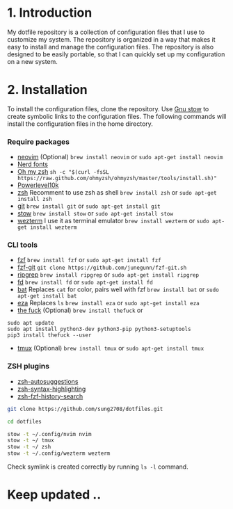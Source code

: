 # 1. Introduction

My dotfile repository is a collection of configuration files that I use to customize my system. The repository is organized in a way that makes it easy to install and manage the configuration files. The repository is also designed to be easily portable, so that I can quickly set up my configuration on a new system.

# 2. Installation

To install the configuration files, clone the repository. Use [Gnu stow](https://www.gnu.org/software/stow/manual/stow.html) to create symbolic links to the configuration files. The following commands will install the configuration files in the home directory.

### Require packages

- [neovim](https://neovim.io/) (Optional) ```brew install neovim``` or ```sudo apt-get install neovim```
- [Nerd fonts](https://www.nerdfonts.com/font-downloads)
- [Oh my zsh](https://ohmyz.sh/) ```sh -c "$(curl -fsSL https://raw.github.com/ohmyzsh/ohmyzsh/master/tools/install.sh)"```
- [Powerlevel10k](https://github.com/romkatv/powerlevel10k)
- [zsh](https://www.zsh.org/) Recomment to use zsh as shell ```brew install zsh``` or ```sudo apt-get install zsh```
- [git](https://git-scm.com/) ```brew install git``` or ```sudo apt-get install git```
- [stow](https://www.gnu.org/software/stow/manual/stow.html) ```brew install stow``` or ```sudo apt-get install stow```
- [wezterm](https://wezfurlong.org/wezterm/) I use it as terminal emulator ```brew install wezterm``` or ```sudo apt-get install wezterm```

### CLI tools

- [fzf](https://junegunn.github.io/fzf) ```brew install fzf``` or ```sudo apt-get install fzf```
- [fzf-git](https://github.com/junegunn/fzf-git.sh) ```git clone https://github.com/junegunn/fzf-git.sh```
- [ripgrep](https://github.com/BurntSushi/ripgrep) ```brew install ripgrep``` or ```sudo apt-get install ripgrep```
- [fd](https://github.com/sharkdp/fd) ```brew install fd``` or ```sudo apt-get install fd```
- [bat](https://github.com/sharkdp/bat) Replaces `cat` for color, pairs well with fzf ```brew install bat``` or ```sudo apt-get install bat```
- [eza](https://github.com/eza-community/eza) Replaces `ls` ```brew install eza``` or ```sudo apt-get install eza```
- [the fuck](https://github.com/nvbn/thefuck) (Optional) ```brew install thefuck``` or
```
sudo apt update
sudo apt install python3-dev python3-pip python3-setuptools
pip3 install thefuck --user
```

- [tmux](https://github.com/tmux/tmux/wiki) (Optional) ```brew install tmux``` or ```sudo apt-get install tmux```

### ZSH plugins
- [zsh-autosuggestions](https://github.com/zsh-users/zsh-autosuggestions)
- [zsh-syntax-highlighting](https://github.com/zsh-users/zsh-syntax-highlighting)
- [zsh-fzf-history-search](https://github.com/joshskidmore/zsh-fzf-history-search)

```bash
git clone https://github.com/sung2708/dotfiles.git

cd dotfiles

stow -t ~/.config/nvim nvim
stow -t ~/ tmux
stow -t ~/ zsh
stow -t ~/.config/wezterm wezterm
```

Check symlink is created correctly by running `ls -l` command.

# Keep updated ..
